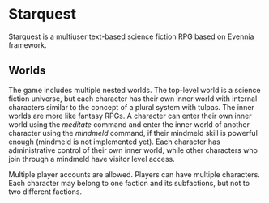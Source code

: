 # Starquest 

Starquest is a multiuser text-based science fiction RPG based on Evennia framework.

## Worlds

The game includes multiple nested worlds. The top-level world is a science fiction universe, but each character has their own inner world with internal characters similar to the concept of a plural system with tulpas. The inner worlds are more like fantasy RPGs. A character can enter their own inner world using the _meditate_ command and enter the inner world of another character using the _mindmeld_ command, if their mindmeld skill is powerful enough (mindmeld is not implemented yet). Each character has administrative control of their own inner world, while other characters who join through a mindmeld have visitor level access.

Multiple player accounts are allowed. Players can have multiple characters. Each character may belong to one faction and its subfactions, but not to two different factions.
